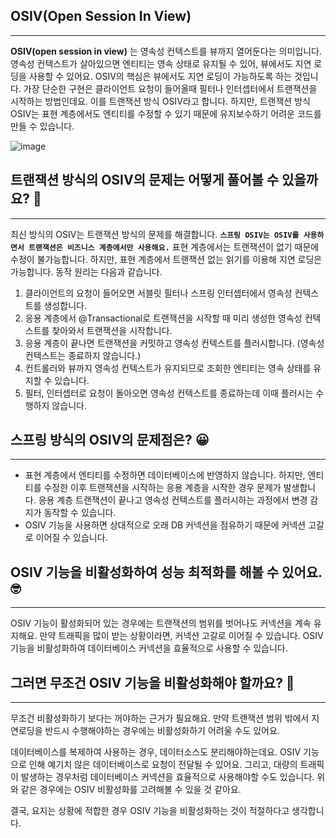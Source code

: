 ## **OSIV(Open Session In View)**

---

**OSIV(open session in view)** 는 영속성 컨텍스트를 뷰까지 열어둔다는 의미입니다. 영속성 컨텍스트가 살아있으면 엔티티는 영속 상태로 유지될 수 있어, 뷰에서도 지연 로딩을 사용할 수 있어요. OSIV의 핵심은 뷰에서도 지연 로딩이 가능하도록 하는 것입니다. 가장 단순한 구현은 클라이언트 요청이 들어올때 필터나 인터셉터에서 트랜잭션을 시작하는 방법인데요. 이를 트랜잭션 방식 OSIV라고 합니다. 하지만, 트랜잭션 방식 OSIV는 표현 계층에서도 엔티티를 수정할 수 있기 때문에 유지보수하기 어려운 코드를 만들 수 있습니다.

![image](https://github.com/user-attachments/assets/5b9b7002-b4df-4ff0-a8c0-d27905a183c3)

## **트랜잭션 방식의 OSIV의 문제는 어떻게 풀어볼 수 있을까요? 🤔**

---

최신 방식의 OSIV는 트랜잭션 방식의 문제를 해결합니다. **`스프링 OSIV는 OSIV를 사용하면서 트랜잭션은 비즈니스 계층에서만 사용해요.`** 표현 계층에서는 트랜잭션이 없기 때문에 수정이 불가능합니다. 하지만, 표현 계층에서 트랜잭션 없는 읽기를 이용해 지연 로딩은 가능합니다. 동작 원리는 다음과 같습니다.

1. 클라이언트의 요청이 들어오면 서블릿 필터나 스프링 인터셉터에서 영속성 컨텍스트를 생성합니다.
2. 응용 계층에서 @Transactional로 트랜잭션을 시작할 때 미리 생성한 영속성 컨텍스트를 찾아와서 트랜잭션을 시작합니다.
3. 응용 계층이 끝나면 트랜잭션을 커밋하고 영속성 컨텍스트를 플러시합니다. (영속성 컨텍스트는 종료하지 않습니다.)
4. 컨트롤러와 뷰까지 영속성 컨텍스트가 유지되므로 조회한 엔티티는 영속 상태를 유지할 수 있습니다.
5. 필터, 인터셉터로 요청이 돌아오면 영속성 컨텍스트를 종료하는데 이때 플러시는 수행하지 않습니다.

## **스프링 방식의 OSIV의 문제점은? 😀**

---

- 표현 계층에서 엔티티를 수정하면 데이터베이스에 반영하지 않습니다. 하지만, 엔티티를 수정한 이후 트랜잭션을 시작하는 응용 계층을 시작한 경우 문제가 발생합니다. 응용 계층 트랜잭션이 끝나고 영속성 컨텍스트를 플러시하는 과정에서 변경 감지가 동작할 수 있습니다.
- OSIV 기능을 사용하면 상대적으로 오래 DB 커넥션을 점유하기 때문에 커넥션 고갈로 이어질 수 있습니다.

## **OSIV 기능을 비활성화하여 성능 최적화를 해볼 수 있어요. 🤓**

---

OSIV 기능이 활성화되어 있는 경우에는 트랜잭션의 범위를 벗어나도 커넥션을 계속 유지해요. 만약 트래픽을 많이 받는 상황이라면, 커넥션 고갈로 이어질 수 있습니다. OSIV 기능을 비활성화하여 데이터베이스 커넥션을 효율적으로 사용할 수 있습니다.

## **그러면 무조건 OSIV 기능을 비활성화해야 할까요? 🤔**

---

무조건 비활성화하기 보다는 꺼야하는 근거가 필요해요. 만약 트랜잭션 범위 밖에서 지연로딩을 반드시 수행해야하는 경우에는 비활성화하기 어려울 수도 있어요.

데이터베이스를 복제하여 사용하는 경우, 데이터소스도 분리해야하는데요. OSIV 기능으로 인해 예기치 않은 데이터베이스로 요청이 전달될 수 있어요. 그리고, 대량의 트래픽이 발생하는 경우처럼 데이터베이스 커넥션을 효율적으로 사용해야할 수도 있습니다. 위와 같은 경우에는 OSIV 비활성화를 고려해볼 수 있을 것 같아요.

결국, 요지는 상황에 적합한 경우 OSIV 기능을 비활성화하는 것이 적절하다고 생각합니다.

